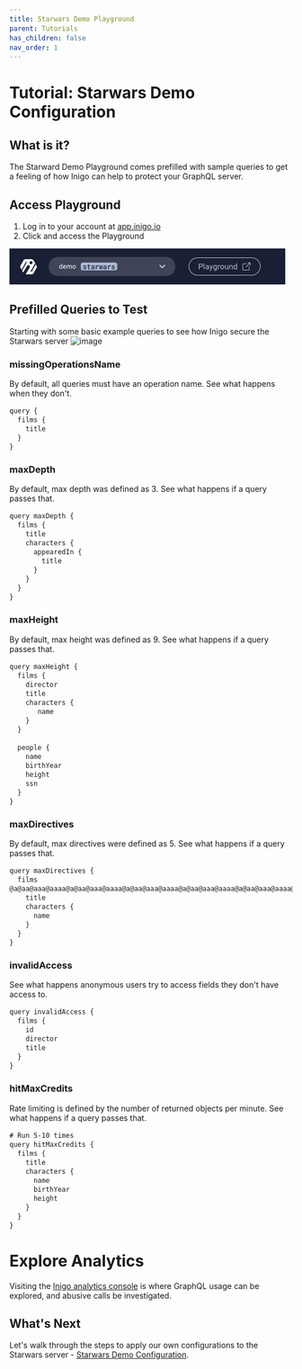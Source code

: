 ```yaml
---
title: Starwars Demo Playground
parent: Tutorials
has_children: false
nav_order: 1
---
```


# Tutorial: Starwars Demo Configuration

## What is it?

The Starward Demo Playground comes prefilled with sample queries to get a feeling of how Inigo can help to protect your GraphQL server.   


## Access Playground

1. Log in to your account at [app.inigo.io](https://app.inigo.io)
2. Click and access the Playground

![Playground Access](/assets/images/playground_access.png)

## Prefilled Queries to Test

Starting with some basic example queries to see how Inigo secure the Starwars server
![image](https://user-images.githubusercontent.com/9330805/185870446-b3ea057c-5a10-4c7b-8ad8-d3a5ce5e045b.png)


### missingOperationsName
By default, all queries must have an operation name. See what happens when they don't.

```
query {
  films {
    title
  }
}
```

### maxDepth
By default, max depth was defined as 3. See what happens if a query passes that.

```
query maxDepth {
  films {
    title
    characters {
      appearedIn {
        title
      }
    }
  }
}
```

### maxHeight
By default, max height was defined as 9. See what happens if a query passes that.

```
query maxHeight {
  films {
    director
    title
    characters {
       name
    }
  }

  people {
    name
    birthYear
    height
    ssn
  }
}
```

### maxDirectives
By default, max directives were defined as 5. See what happens if a query passes that.

```
query maxDirectives {
  films @a@aa@aaa@aaaa@a@aa@aaa@aaaa@a@aa@aaa@aaaa@a@aa@aaa@aaaa@a@aa@aaa@aaaa@a@aa@aaa@aaaa@a@aa@aaa@aaaa{
    title
    characters {
      name
    }
  }
}
```

### invalidAccess
See what happens anonymous users try to access fields they don't have access to.

```
query invalidAccess {
  films {
    id
    director
    title
  }
}
```

### hitMaxCredits
Rate limiting is defined by the number of returned objects per minute. See what happens if a query passes that.

```
# Run 5-10 times
query hitMaxCredits {
  films {
    title
    characters {
      name
      birthYear
      height
    }
  }
}
```

# Explore Analytics
Visiting the [Inigo analytics console](https://app.inigo.io) is where GraphQL usage can be explored, and abusive calls be investigated.


## What's Next

Let's walk through the steps to apply our own configurations to the Starwars server - [Starwars Demo Configuration](/tutorials_starwars_configuration.html).

